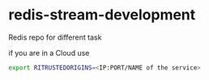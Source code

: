 # redis-stream-development
Redis repo for different task

if you are in a Cloud use
```bash
export RITRUSTEDORIGINS=<IP:PORT/NAME of the service>
```